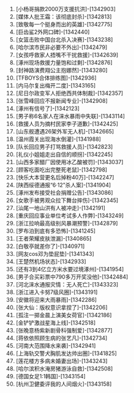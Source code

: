 
1. [小杨哥捐款2000万支援抗洪]-[1342903]
1. [媒体人批王霜：该彻底封杀]-[1342813]
1. [致敬每一个挺身而出的英雄]-[1342775]
1. [巨齿鲨2外网口碑]-[1342440]
1. [女篮击败中国台北杀入决赛]-[1343238]
1. [哈尔滨市民非必要不外出]-[1342479]
1. [女孩呼救家人捂嘴不干扰救援]-[1342639]
1. [涿州现场救援力量饱和过剩]-[1342876]
1. [封神路演费翔公主抱娜然]-[1343280]
1. [TFBOYS合体排练图]-[1342936]
1. [内马尔复出梅开二度]-[1343165]
1. [尼日尔政变军人拒绝西共体制裁]-[1342357]
1. [张雪峰回应不报新闻专业]-[1342908]
1. [涿州有信号了]-[1342123]
1. [男子称6名家人在涞水暴雨中失联]-[1343114]
1. [救援人员为摘村民家李子道歉]-[1342425]
1. [山东舰遭遇26架外军无人机]-[1342665]
1. [温州霞关出现海水倒灌]-[1341988]
1. [队长回应男子打骂救援人员]-[1342823]
1. [礼仪小姐姐走出自信的顺拐]-[1342245]
1. [山西多家醋厂因使用冰乙酸被罚]-[1343037]
1. [顾客吃面吃出完整死老鼠]-[1342798]
1. [快乐大本营更名后掉粉40万]-[1342247]
1. [陕西绥德通报“6·12”杀人案]-[1341904]
1. [涿州发布接受社会捐赠公告]-[1343086]
1. [女歌手被男观众拉下舞台摔伤]-[1342345]
1. [汕尾一地山洪有人被冲走]-[1342191]
1. [重庆回应事业单位考试多人作弊]-[1343249]
1. [浙江拉响最高级别风暴潮预警]-[1342879]
1. [罗布泊到底有多恐怖]-[1341245]
1. [王者荣耀皮肤泄漏]-[1340865]
1. [白敬亭就差你了]-[1340971]
1. [网友cos邓为垫屁垫]-[1341343]
1. [王楚然机场状态]-[1342933]
1. [还有3到4亿立方米水要过境涿州]-[1341954]
1. [男子合买彩票中790多万开奖没他]-[1342484]
1. [河北涞水通报灾情：无人死亡]-[1343323]
1. [浙江进入卡努7级风圈]-[1343191]
1. [安徽将迎来大雨暴雨]-[1342286]
1. [张大仙：版权意识拿捏了]-[1342206]
1. [孤注一掷金晨上演美女荷官]-[1342186]
1. [金铲铲激战星海上线]-[1342518]
1. [张晚意杨紫新剧骨科强制爱]-[1342877]
1. [蒋依依照顾生病的张艺凡]-[1342734]
1. [河南大范围降水来袭]-[1342941]
1. [上海轨交警犬胸肌发达帅出圈]-[1341825]
1. [莲花楼方多病未婚妻出场]-[1343243]
1. [哈尔滨积水淹房猪游泳自救]-[1342508]
1. [德国女足1:1韩国]-[1343154]
1. [杭州卫健委评我的人间烟火]-[1343158]